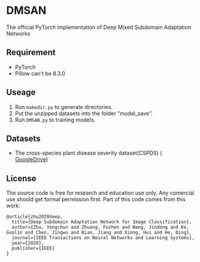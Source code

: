 # DMSAN
The official PyTorch implementation of Deep Mixed Subdomain Adaptation Networks
## Requirement
- PyTorch  
- Pillow can't be 8.3.0 


## Useage
1. Run `makedir.py` to generate directories. 
2. Put  the unzipped datasets into the folder "model_save".
3. Run `DMSAN.py` to training models.

## Datasets
- The cross-species plant disease severity dataset(CSPDS) ( [GoogleDrive](https://drive.google.com/drive/folders/1r94_8BkUpdREsfUyCl0jWN8Lbf1-TwC1?usp=sharing))


## License
The source code is free for research and education use only. Any comercial use should get formal permission first.
Part of this code comes from this work:
```
@article{zhu2020deep,
  title={Deep Subdomain Adaptation Network for Image Classification},
  author={Zhu, Yongchun and Zhuang, Fuzhen and Wang, Jindong and Ke, Guolin and Chen, Jingwu and Bian, Jiang and Xiong, Hui and He, Qing},
  journal={IEEE Transactions on Neural Networks and Learning Systems},
  year={2020},
  publisher={IEEE}
}
```
